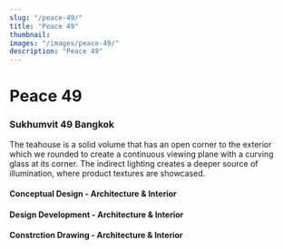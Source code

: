 ```yaml
---
slug: "/peace-49/"
title: "Peace 49"
thumbnail:
images: "/images/peace-49/"
description: "Peace 49"
---
```


# Peace 49

### Sukhumvit 49 Bangkok

The teahouse is a solid volume that has an open corner to the exterior which we rounded to create a continuous viewing plane with a curving glass at its corner. The indirect lighting creates a deeper source of illumination, where product textures are showcased.

#### Conceptual Design - Architecture & Interior

#### Design Development - Architecture & Interior

#### Constrction Drawing - Architecture & Interior

